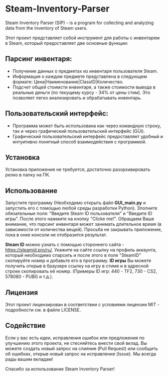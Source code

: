 # Steam-Inventory-Parser
Steam Inventory Parser (SIP) - is a program for collecting and analyzing data from the inventory of Steam users.

Этот проект представляет собой инструмент для работы с инвентарем в Steam, который предоставляет две основные функции:

## Парсинг инвентаря:
- Получение данных о предметах из инвентаря пользователя Steam.
- Информация о каждом предмете представлена в следующем формате: Цена|Наименование|ClassID|Количество.
- Подсчет общей стоимсти инвентаря, а также стоимости вывода в реальные деньги (по текущему курсу - 34% от цены стим).
Это позволяет легко анализировать и обрабатывать инвентарь.

## Пользовательский интерфейс:
- Программа может быть использована как через командную строку, так и через графический пользовательский интерфейс (GUI).
- Графический пользовательский интерфейс предоставляет удобный и интуитивно понятный способ взаимодействия с программой.

## Установка
Установка приложения не требуется, достаточно разорхивировать релиз в папку на ПК.

## Использование
Запустите программу (Необходимо открыть файл **GUI_main.py** и запустить его с помощью любой среды разработки Python).
Зполните обязательные поля: "Введите Steam ID пользователя" и "Введите ID игры". После этого нажмите на кнопку "Clicke me!". Обращаем Ваше внимание, что парсинг инвентаря может занимать длительное время (в зависимости от количества вещей).
Просьба не закрывать приложение, пока в онке консоли не отобразится результат.

**Steam ID** можно узнать с помощью стороннего сайта - https://steamid.pro/ru/. Укажите на сайте ссылку на профиль аккаунта, который необходимо спарсить и после этого в поле "SteamID" скопируйте номер и добавьте его в программу.
**ID игры** Вы можете получить открыв в браузере ссылку на игру в стиме и в адресной строке скопировать её номер. (Примеры ID игр: 440 - TF2, 730 - CS2, 578080 - PUBG и т.д.).

## Лицензия
Этот проект лицензирован в соответствии с условиями лицензии MIT - подробности см. в файле LICENSE.

## Содействие
Если у вас есть идеи, исправления ошибок или предложения по улучшению этого проекта, не стесняйтесь внести свой вклад. Вы можете создать новый запрос на слияние (Pull Request) или сообщить об ошибках, открыв новый запрос на исправление (Issue). Мы всегда рады вашим вкладам!

Спасибо за использование Steam Inventory Parser!
